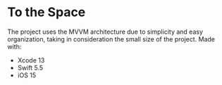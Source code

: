 # To the Space

The project uses the MVVM architecture due to simplicity and easy organization, taking in consideration the small size of the project.
Made with:
- Xcode 13
- Swift 5.5
- iOS 15
